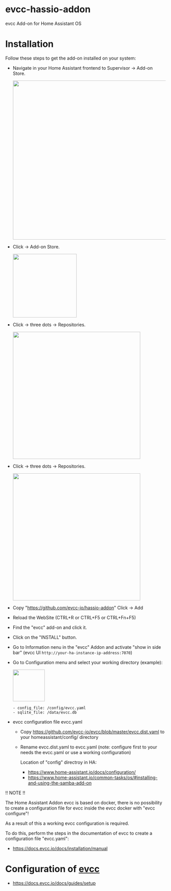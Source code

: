 # evcc-hassio-addon
evcc Add-on for Home Assistant OS

# Installation

Follow these steps to get the add-on installed on your system:

  - Navigate in your Home Assistant frontend to Supervisor -> Add-on Store.
  
    <img width="500" src="docs/addonstore.png">
  
  - Click -> Add-on Store.
  
    <img width="200" src="docs/addonstore2.png">
  
  - Click -> three dots -> Repositories.
   
    <img width="400" src="docs/addonstore3.png">
  
  - Click -> three dots -> Repositories.
  
    <img width="400" src="docs/addonstore4.png">
  
  - Copy "https://github.com/evcc-io/hassio-addon" Click -> Add
  
  - Reload the WebSite (CTRL+R or CTRL+F5 or CTRL+Fn+F5)
  - Find the "evcc" add-on and click it.
  - Click on the "INSTALL" button.
  - Go to Information nenu in the "evcc" Addon and activate "show in side bar"
    (evcc UI  `http://your-ha-instance-ip-address:7070`)
  - Go to Configuration menu and select your working directory (example):
  
    <img width="100" src="docs/addonstore5.png">

        - config_file: /config/evcc.yaml
        - sqlite_file: /data/evcc.db

    
  - evcc configuration file evcc.yaml
      - Copy https://github.com/evcc-io/evcc/blob/master/evcc.dist.yaml to your homeassistant/config/ directory
      - Rename  evcc.dist.yaml to evcc.yaml (note: configure first to your needs the evcc.yaml or use a working configuration)
        
        Location of "config" directroy in HA:
        - https://www.home-assistant.io/docs/configuration/
        - https://www.home-assistant.io/common-tasks/os/#installing-and-using-the-samba-add-on

!! NOTE !!

The Home Assistant Addon evcc is based on docker, there is no possibility to create a configuration file for evcc inside the evcc docker with "evcc configure"!

As a result of this a working evcc configuration is required. 

To do this, perform the steps in the documentation of evcc to create a configuration file "evcc.yaml":

  - https://docs.evcc.io/docs/installation/manual


# Configuration of [evcc](https://github.com/evcc-io/evcc)

   - https://docs.evcc.io/docs/guides/setup
